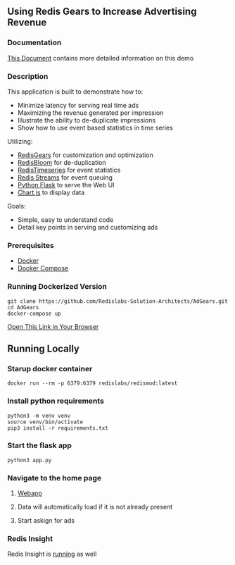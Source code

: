 ## Using Redis Gears to Increase Advertising Revenue

### Documentation

[This Document](docs/DOCUMENTATION.md) contains more detailed information on this demo

### Description
This application is built to demonstrate how to:

  - Minimize latency for serving real time ads
  - Maximizing the revenue generated per impression
  - Illustrate the ability to de-duplicate impressions
  - Show how to use event based statistics in time series

Utilizing:

- [RedisGears](https://redisgears.io) for customization and optimization
- [RedisBloom](https://redisbloom.io) for de-duplication
- [RedisTimeseries](https://redistimeseries.io) for event statistics
- [Redis Streams](https://redis.io/topics/streams-intro) for event queuing
- [Python Flask](https://palletsprojects.com/p/flask/) to serve the Web UI
- [Chart.js](https://www.chartjs.org/) to display data

Goals:

  - Simple, easy to understand code
  - Detail key points in serving and customizing ads


### Prerequisites 
- [Docker](https://www.docker.com/products/docker-desktop)
- [Docker Compose](https://docs.docker.com/compose/install/)

### Running Dockerized Version

```
git clone https://github.com/Redislabs-Solution-Architects/AdGears.git
cd AdGears
docker-compose up
```

[Open This Link in Your Browser](http://localhost:5000)


## Running Locally

### Starup docker container

```
docker run --rm -p 6379:6379 redislabs/redismod:latest
```

### Install python requirements

```
python3 -m venv venv
source venv/bin/activate
pip3 install -r requirements.txt
```

### Start the flask app

```
python3 app.py 
```

### Navigate to the home page

1) [Webapp](http://localhost:5000)

2) Data will automatically load  if it is not already present

3) Start askign for ads

### Redis Insight

Redis Insight is [running](http://localhost:8001) as well

